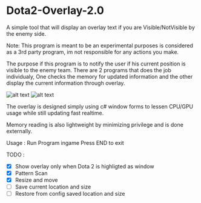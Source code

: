 # Dota2-Overlay-2.0
 A simple tool that will display an overlay text if you are Visible/NotVisible by the enemy side.

Note:
This program is meant to be an experimental purposes is considered as a 3rd party program, im not responsible for any actions you make.

The purpose if this program is to notify the user if his current position is visible to the enemy team.
There are 2 programs that does the job individualy, One checks the memory for updated information and the other display the current information through overlay.

![alt text](https://i.ibb.co/T8TFdsH/Screenshot-12.png)
![alt text](https://i.ibb.co/b2x1WW2/Screenshot-13.png)

The overlay is designed simply using c# window forms to lessen CPU/GPU usage while still updating fast realtime.

Memory reading is also lightweight by minimizing privilege and is done externally.

Usage :
Run Program ingame
Press END to exit

TODO :
- [x] Show overlay only when Dota 2 is highligted as window
- [x] Pattern Scan
- [x] Resize and move
- [ ] Save current location and size 
- [ ] Restore from config saved location and size 
